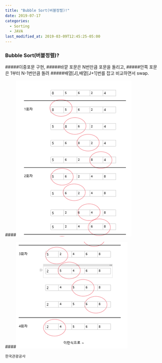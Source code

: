 ```yaml
---
title: "Bubble Sort(버블정렬)!"
date: 2019-07-17
categories:
  - Sorting
  - JAVA
last_modified_at: 2019-03-09T12:45:25-05:00
---
```



### Bubble Sort(버블정렬)?

#####이중포문 구현,
#####바깥 포문은 N번만큼 포문을 돌리고,
#####안쪽 포문은 1부터 N-1번만큼 돌려
#####배열[J],배열[J+1]번를 잡고 비교하면서 swap.

####![버블1](/images/bubble_img1.PNG)

####![버블2](/images/bubble_img2.PNG)
```bash
한국관광공사
```

